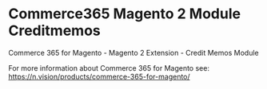 # Commerce365 Magento 2 Module Creditmemos

Commerce 365 for Magento - Magento 2 Extension - Credit Memos Module

For more information about Commerce 365 for Magento see: https://n.vision/products/commerce-365-for-magento/
